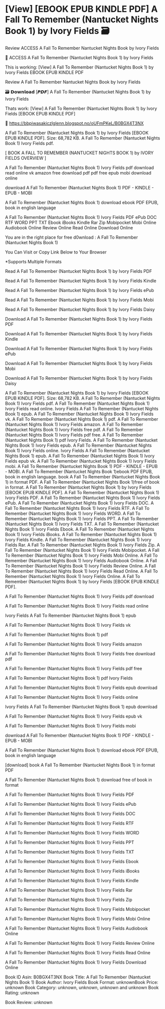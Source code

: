 # [View] [EBOOK EPUB KINDLE PDF] A Fall To Remember (Nantucket Nights Book 1) by  Ivory Fields 🗃️
Review ACCESS A Fall To Remember Nantucket Nights Book by Ivory Fields

📂 ACCESS A Fall To Remember (Nantucket Nights Book 1) by Ivory Fields

This is working: [View] A Fall To Remember (Nantucket Nights Book 1) by Ivory Fields EBOOK EPUB KINDLE PDF


Review A Fall To Remember Nantucket Nights Book by Ivory Fields

🗃️ 𝗗𝗼𝘄𝗻𝗹𝗼𝗮𝗱 [𝙋𝘿𝙁] A Fall To Remember (Nantucket Nights Book 1) by Ivory Fields

Thats work: [View] A Fall To Remember (Nantucket Nights Book 1) by Ivory Fields [EBOOK EPUB KINDLE PDF]



🎯 https://bbpiwasakiczlglenn.blogspot.no/oUFmPKeL/B0BGX4T3NX



A Fall To Remember (Nantucket Nights Book 1) by Ivory Fields [EBOOK EPUB KINDLE PDF]. Size: 68,782 KB. A Fall To Remember (Nantucket Nights Book 1) Ivory Fields pdf.

[ BOOK A FALL TO REMEMBER (NANTUCKET NIGHTS BOOK 1) by IVORY FIELDS OVERVIEW ]

A Fall To Remember (Nantucket Nights Book 1) Ivory Fields pdf download read online vk amazon free download pdf pdf free epub mobi download online

download A Fall To Remember (Nantucket Nights Book 1) PDF - KINDLE - EPUB - MOBI

A Fall To Remember (Nantucket Nights Book 1) download ebook PDF EPUB, book in english language

A Fall To Remember (Nantucket Nights Book 1) Ivory Fields PDF ePub DOC RTF WORD PPT TXT Ebook iBooks Kindle Rar Zip Mobipocket Mobi Online Audiobook Online Review Online Read Online Download Online

You are in the right place for free d0wnload : A Fall To Remember (Nantucket Nights Book 1)

You Can Visit or Copy Link Below to Your Browser

*Supports Multiple Formats

Read A Fall To Remember (Nantucket Nights Book 1) by Ivory Fields PDF

Read A Fall To Remember (Nantucket Nights Book 1) by Ivory Fields Kindle

Read A Fall To Remember (Nantucket Nights Book 1) by Ivory Fields ePub

Read A Fall To Remember (Nantucket Nights Book 1) by Ivory Fields Mobi

Read A Fall To Remember (Nantucket Nights Book 1) by Ivory Fields Daisy

Download A Fall To Remember (Nantucket Nights Book 1) by Ivory Fields PDF

Download A Fall To Remember (Nantucket Nights Book 1) by Ivory Fields Kindle

Download A Fall To Remember (Nantucket Nights Book 1) by Ivory Fields ePub

Download A Fall To Remember (Nantucket Nights Book 1) by Ivory Fields Mobi

Download A Fall To Remember (Nantucket Nights Book 1) by Ivory Fields Daisy

A Fall To Remember (Nantucket Nights Book 1) by Ivory Fields [EBOOK EPUB KINDLE PDF]. Size: 68,782 KB. A Fall To Remember (Nantucket Nights Book 1) Ivory Fields pdf. A Fall To Remember (Nantucket Nights Book 1) Ivory Fields read online. Ivory Fields A Fall To Remember (Nantucket Nights Book 1) epub. A Fall To Remember (Nantucket Nights Book 1) Ivory Fields vk. A Fall To Remember (Nantucket Nights Book 1) pdf. A Fall To Remember (Nantucket Nights Book 1) Ivory Fields amazon. A Fall To Remember (Nantucket Nights Book 1) Ivory Fields free pdf. A Fall To Remember (Nantucket Nights Book 1) Ivory Fields pdf free. A Fall To Remember (Nantucket Nights Book 1) pdf Ivory Fields. A Fall To Remember (Nantucket Nights Book 1) Ivory Fields epub. A Fall To Remember (Nantucket Nights Book 1) Ivory Fields online. Ivory Fields A Fall To Remember (Nantucket Nights Book 1) epub. A Fall To Remember (Nantucket Nights Book 1) Ivory Fields epub vk. A Fall To Remember (Nantucket Nights Book 1) Ivory Fields mobi. A Fall To Remember (Nantucket Nights Book 1) PDF - KINDLE - EPUB - MOBI. A Fall To Remember (Nantucket Nights Book 1)ebook PDF EPUB, book in english language. book A Fall To Remember (Nantucket Nights Book 1) in format PDF. A Fall To Remember (Nantucket Nights Book 1)free of book in format. A Fall To Remember (Nantucket Nights Book 1) by Ivory Fields [EBOOK EPUB KINDLE PDF]. A Fall To Remember (Nantucket Nights Book 1) Ivory Fields PDF. A Fall To Remember (Nantucket Nights Book 1) Ivory Fields ePub. A Fall To Remember (Nantucket Nights Book 1) Ivory Fields DOC. A Fall To Remember (Nantucket Nights Book 1) Ivory Fields RTF. A Fall To Remember (Nantucket Nights Book 1) Ivory Fields WORD. A Fall To Remember (Nantucket Nights Book 1) Ivory Fields PPT. A Fall To Remember (Nantucket Nights Book 1) Ivory Fields TXT. A Fall To Remember (Nantucket Nights Book 1) Ivory Fields Ebook. A Fall To Remember (Nantucket Nights Book 1) Ivory Fields iBooks. A Fall To Remember (Nantucket Nights Book 1) Ivory Fields Kindle. A Fall To Remember (Nantucket Nights Book 1) Ivory Fields Rar. A Fall To Remember (Nantucket Nights Book 1) Ivory Fields Zip. A Fall To Remember (Nantucket Nights Book 1) Ivory Fields Mobipocket. A Fall To Remember (Nantucket Nights Book 1) Ivory Fields Mobi Online. A Fall To Remember (Nantucket Nights Book 1) Ivory Fields Audiobook Online. A Fall To Remember (Nantucket Nights Book 1) Ivory Fields Review Online. A Fall To Remember (Nantucket Nights Book 1) Ivory Fields Read Online. A Fall To Remember (Nantucket Nights Book 1) Ivory Fields Online. A Fall To Remember (Nantucket Nights Book 1) by Ivory Fields [EBOOK EPUB KINDLE PDF].

A Fall To Remember (Nantucket Nights Book 1) Ivory Fields pdf download

A Fall To Remember (Nantucket Nights Book 1) Ivory Fields read online

Ivory Fields A Fall To Remember (Nantucket Nights Book 1) epub

A Fall To Remember (Nantucket Nights Book 1) Ivory Fields vk

A Fall To Remember (Nantucket Nights Book 1) pdf

A Fall To Remember (Nantucket Nights Book 1) Ivory Fields amazon

A Fall To Remember (Nantucket Nights Book 1) Ivory Fields free download pdf

A Fall To Remember (Nantucket Nights Book 1) Ivory Fields pdf free

A Fall To Remember (Nantucket Nights Book 1) pdf Ivory Fields

A Fall To Remember (Nantucket Nights Book 1) Ivory Fields epub download

A Fall To Remember (Nantucket Nights Book 1) Ivory Fields online

Ivory Fields A Fall To Remember (Nantucket Nights Book 1) epub download

A Fall To Remember (Nantucket Nights Book 1) Ivory Fields epub vk

A Fall To Remember (Nantucket Nights Book 1) Ivory Fields mobi

download A Fall To Remember (Nantucket Nights Book 1) PDF - KINDLE - EPUB - MOBI

A Fall To Remember (Nantucket Nights Book 1) download ebook PDF EPUB, book in english language

[download] book A Fall To Remember (Nantucket Nights Book 1) in format PDF

A Fall To Remember (Nantucket Nights Book 1) download free of book in format

A Fall To Remember (Nantucket Nights Book 1) Ivory Fields PDF

A Fall To Remember (Nantucket Nights Book 1) Ivory Fields ePub

A Fall To Remember (Nantucket Nights Book 1) Ivory Fields DOC

A Fall To Remember (Nantucket Nights Book 1) Ivory Fields RTF

A Fall To Remember (Nantucket Nights Book 1) Ivory Fields WORD

A Fall To Remember (Nantucket Nights Book 1) Ivory Fields PPT

A Fall To Remember (Nantucket Nights Book 1) Ivory Fields TXT

A Fall To Remember (Nantucket Nights Book 1) Ivory Fields Ebook

A Fall To Remember (Nantucket Nights Book 1) Ivory Fields iBooks

A Fall To Remember (Nantucket Nights Book 1) Ivory Fields Kindle

A Fall To Remember (Nantucket Nights Book 1) Ivory Fields Rar

A Fall To Remember (Nantucket Nights Book 1) Ivory Fields Zip

A Fall To Remember (Nantucket Nights Book 1) Ivory Fields Mobipocket

A Fall To Remember (Nantucket Nights Book 1) Ivory Fields Mobi Online

A Fall To Remember (Nantucket Nights Book 1) Ivory Fields Audiobook Online

A Fall To Remember (Nantucket Nights Book 1) Ivory Fields Review Online

A Fall To Remember (Nantucket Nights Book 1) Ivory Fields Read Online

A Fall To Remember (Nantucket Nights Book 1) Ivory Fields Download Online

Book ID Asin: B0BGX4T3NX
Book Title: A Fall To Remember (Nantucket Nights Book 1)
Book Author: Ivory Fields
Book Format: unknownBook Price: unknown
Book Category: unknown, unknown, unknown and unknown
Book Rating: unknown

Book Review: unknown

